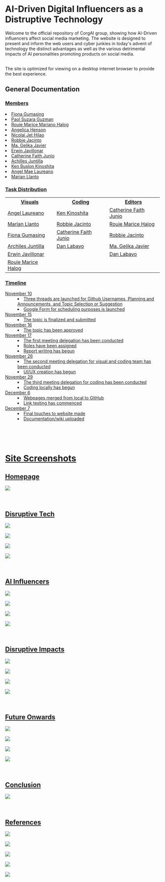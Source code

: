<h1>AI-Driven Digital Influencers as a Distruptive Technology </h1
<dl>Welcome to the official repository of CorgAI group, showing how AI-Driven influencers affect social media marketing.
The website is designed to present and inform the web users and cyber junkies in today's advent of technology the distinct advantages
as well as the various detrimental impacts of AI personalities promoting products on social media. <br><br>

The site is optimized for viewing on a desktop internet browser to provide the best experience.



</dl>



<h2>General Documentation</h2>
<h3><u>Members</h3>
<li>Fiona Gumasing </li>
<li>Paol Suzara Guzman</li>
<li>Rouie Marice Mariano Halog</li>
<li>Angelica Henson</li>
<li>Nicolai Jet Hilao</li>
<li>Robbie Jacinto</li>
<li>Ma. Gelika Javier</li>
<li>Erwin Javillonar</li>
<li>Catherine Faith Junio</li>
<li>Achilles Juntilla</li>
<li>Ken Buslon Kinoshita</li>
<li>Angel Mae Laureano</li>
<li>Marian Llanto</li>




<h3>Task Distribution</h3>
<table>
  <tr>
    <th>Visuals</th>
    <th>Coding</th>
    <th>Editors</th>
  </tr>
  <tr>
    <td>Angel Laureano</td>
    <td>Ken Kinoshita</td>
    <td>Catherine Faith Junio</td>
  </tr>
  <tr>
    <td>Marian Llanto</td>
    <td>Robbie Jacinto</td>
    <td>Rouie Marice Halog</td>
  </tr>
  <tr>
    <td>Fiona Gumasing</td>
    <td>Catherine Faith Junio</td>
    <td>Robbie Jacinto</td>
  </tr>
  <tr>
    <td>Archiles Juntilla</td>
    <td>Dan Labayo</td>
    <td>Ma. Gelika Javier</td>
  </tr>
  <tr>
    <td>Erwin Javillonar</td>
    <td></td>
    <td>Dan Labayo</td>
  </tr>
  <tr>
    <td>Rouie Marice Halog</td>
    <td></td>
    <td></td>
  </tr>
</table>

<h3>Timeline</h3>
<dl>
  <dt>November 10</dt>
  <dd><li>Three threads are launched for Github Usernames, Planning and Announcements, and Topic Selection or Suggestion</li>
  <li>Google Form for scheduling purposes is launched</li></dd>
  
  <dt>November 15</dt>
  <dd><li>The topic is finalized and submitted</li></dd>
  
  <dt>November 16</dt>
  <dd><li>The topic has been approved</li></dd>

  <dt>November 17</dt>
  <dd><li>The first meeting delegation has been conducted</li>
<li>Roles have been assigned</li>
<li>Report writing has begun</li>

 <dt>November 26</dt>
  <dd>
<li>The second meeting delegation for visual and coding team has been conducted</li>
<li>UI/UX creation has begun</li>


  <dt>November 29</dt>
  <dd><li>The third meeting delegation for coding has been conducted</li>
<li>Coding locally has begun</li>

  <dt>December 6</dt>
  <dd><li>Webpages merged from local to GitHub</li>
<li>Link testing has commenced</li>

  <dt>December 7</dt>
  <dd><li>Final touches to website made</li>
<li>Documentation/wiki uploaded</li>
</dd> 
</dl>
<br><br><br>

<h1>Site Screenshots</h1>
<h2>Homepage</h2>
<img src="https://github.com/iAmKenKinoshita/mms142-groupi-2024.github.io/blob/main/screenshots/GroupI-Homepage-Full.png?raw=true">
<br><br><br>

<h2>Disruptive Tech</h2>
<img src="https://github.com/iAmKenKinoshita/mms142-groupi-2024.github.io/blob/main/screenshots/Disruptive%20Technology%20(1).png?raw=true"><br><br>
<img src="https://github.com/iAmKenKinoshita/mms142-groupi-2024.github.io/blob/main/screenshots/Disruptive%20Technology%20(2).png?raw=true"><br><br>
<img src="https://github.com/iAmKenKinoshita/mms142-groupi-2024.github.io/blob/main/screenshots/Disruptive%20Technology%20(3).png?raw=true"><br><br>
<img src="https://github.com/iAmKenKinoshita/mms142-groupi-2024.github.io/blob/main/screenshots/Disruptive%20Technology%20(4).png?raw=true">
<br><br><br>

<h2>AI Influencers</h2>
<img src="https://github.com/iAmKenKinoshita/mms142-groupi-2024.github.io/blob/main/screenshots/AI%20Influencers%20(1).png?raw=true"><br><br>
<img src="https://github.com/iAmKenKinoshita/mms142-groupi-2024.github.io/blob/main/screenshots/AI%20Influencers%20(2).png?raw=true"><br><br>
<img src="https://github.com/iAmKenKinoshita/mms142-groupi-2024.github.io/blob/main/screenshots/AI%20Influencers%20(3).png?raw=true"><br><br>
<img src="https://github.com/iAmKenKinoshita/mms142-groupi-2024.github.io/blob/main/screenshots/AI%20Influencers%20(4).png?raw=true">
<br><br><br>

<h2>Disruptive Impacts</h2>
<img src="https://github.com/iAmKenKinoshita/mms142-groupi-2024.github.io/blob/main/screenshots/Disruptive%20Impact%20(1).png?raw=true"><br><br>
<img src="https://github.com/iAmKenKinoshita/mms142-groupi-2024.github.io/blob/main/screenshots/AI%20Influencers%20(2).png?raw=true"><br><br>
<img src="https://github.com/iAmKenKinoshita/mms142-groupi-2024.github.io/blob/main/screenshots/Disruptive%20Impact%20(3).png?raw=true"><br><br>
<img src="https://github.com/iAmKenKinoshita/mms142-groupi-2024.github.io/blob/main/screenshots/Disruptive%20Impact%20(4).png?raw=true">
<br><br><br>

<h2>Future Onwards</h2>
<img src="https://github.com/iAmKenKinoshita/mms142-groupi-2024.github.io/blob/main/screenshots/Future%20Onwards%20(1).png?raw=true"><br><br>
<img src="https://github.com/iAmKenKinoshita/mms142-groupi-2024.github.io/blob/main/screenshots/Future%20Onwards%20(2).png?raw=true"><br><br>
<img src="https://github.com/iAmKenKinoshita/mms142-groupi-2024.github.io/blob/main/screenshots/Future%20Onwards%20(3).png?raw=true"><br><br>
<img src="https://github.com/iAmKenKinoshita/mms142-groupi-2024.github.io/blob/main/screenshots/Future%20Onwards%20(4).png?raw=true">
<br><br><br>

<h2>Conclusion</h2>
<img src="https://github.com/iAmKenKinoshita/mms142-groupi-2024.github.io/blob/main/screenshots/Conclusion.png?raw=true">
<br><br><br>

<h2>References</h2>
<img src="https://github.com/iAmKenKinoshita/mms142-groupi-2024.github.io/blob/main/screenshots/References%20(1).png?raw=true"><br><br>
<img src="https://github.com/iAmKenKinoshita/mms142-groupi-2024.github.io/blob/main/screenshots/References%20(2).png?raw=true"><br><br>
<img src="https://github.com/iAmKenKinoshita/mms142-groupi-2024.github.io/blob/main/screenshots/References%20(3).png?raw=true"><br><br>
<img src="https://github.com/iAmKenKinoshita/mms142-groupi-2024.github.io/blob/main/screenshots/References%20(4).png?raw=true"><br><br>
<img src="https://github.com/iAmKenKinoshita/mms142-groupi-2024.github.io/blob/main/screenshots/References%20(5).png?raw=true">
<br><br><br>




